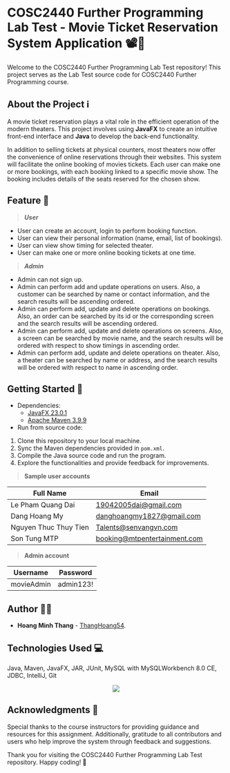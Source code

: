 # COSC2440 Further Programming Lab Test - Movie Ticket Reservation System Application 📽️🎫

Welcome to the COSC2440 Further Programming Lab Test repository! This project serves as the Lab Test source code 
for COSC2440 Further Programming course.

## About the Project ℹ️
A movie ticket reservation plays a vital role in the efficient operation of 
the modern theaters. This project involves using __JavaFX__ to create an intuitive front-end interface
and __Java__ to develop the back-end functionality.

In addition to selling tickets at physical counters, most theaters now offer the convenience of online reservations through their websites. This system will facilitate
the online booking of movies tickets. Each user can make one or more bookings, with each booking linked to a specific movie show. The booking includes details of the seats 
reserved for the chosen show.

## Feature 🎯
> ___User___

- User can create an account, login to perform booking function.
- User can view their personal information (name, email, list of bookings).
- User can view show timing for selected theater.
- User can make one or more online booking tickets at one time.

> ___Admin___

- Admin can not sign up.
- Admin can perform add and update operations on users. Also, a customer
  can be searched by name or contact information, and the search results will be 
  ascending ordered.
- Admin can perform add, update and delete operations on bookings. Also, an order can be
  searched by its id or the corresponding screen and the search results will be ascending ordered.
- Admin can perform add, update and delete operations on screens. Also, a screen
  can be searched by movie name, and the search results will be ordered with respect to show timings
  in ascending order.
- Admin can perform add, update and delete operations on theater. Also, a theater
  can be searched by name or address, and the search results will be ordered with respect to name in
  ascending order.

## Getting Started 🚀

- Dependencies:
    - [JavaFX 23.0.1](https://gluonhq.com/products/javafx/)
    - [Apache Maven 3.9.9](https://maven.apache.org/download.cgi)
- Run from source code:
1. Clone this repository to your local machine.
2. Sync the Maven dependencies provided in `pom.xml`.
3. Compile the Java source code and run the program.
4. Explore the functionalities and provide feedback for improvements.

> __Sample user accounts__

| Full Name             | Email                        |
|-----------------------|------------------------------|
| Le Pham Quang Dai     | 19042005dai@gmail.com        |
| Dang Hoang My         | danghoangmy1827@gmail.com    |
| Nguyen Thuc Thuy Tien | Talents@senvangvn.com        |
| Son Tung MTP          | booking@mtpentertainment.com |

> __Admin account__

| Username    | Password   |
|-------------|------------|
| movieAdmin  | admin123!  |

## Author 👨‍💻

- **Hoang Minh Thang** - [ThangHoang54](https://github.com/ThangHoang54).


## Technologies Used 💻

Java, Maven, JavaFX, JAR, JUnit, MySQL with MySQLWorkbench 8.0 CE, JDBC, IntelliJ, Git

<p align="center">
  <a href="https://skillicons.dev">
    <img src="https://skillicons.dev/icons?i=git,idea,java,mysql"/>
  </a>
</p>

## Acknowledgments 🙏

Special thanks to the course instructors for providing guidance and resources for this assignment.
Additionally, gratitude to all contributors and users who help improve the system through feedback and suggestions.

Thank you for visiting the COSC2440 Further Programming Lab Test repository. Happy coding! 🎉